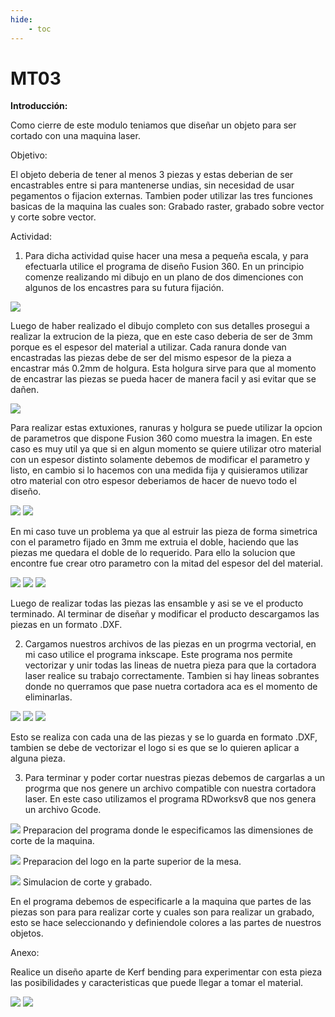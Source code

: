 ```yaml
---
hide:
    - toc
---
```


# MT03

<strong>Introducción:</strong>

Como cierre de este modulo teniamos que diseñar un objeto para ser cortado con una maquina laser.

Objetivo:

El objeto deberia de tener al menos 3 piezas y estas deberian de ser encastrables entre si para mantenerse undias, sin necesidad de usar pegamentos o fijacion externas. Tambien poder utilizar las tres funciones basicas de la maquina las cuales son: Grabado raster, grabado sobre vector y corte sobre vector.

Actividad:

1) Para dicha actividad quise hacer una mesa a pequeña escala, y para efectuarla utilice el programa de diseño Fusion 360. 
En un principio comenze realizando mi dibujo en un plano de dos dimenciones con algunos de los encastres para su futura fijación. 

![](../images/MT03/Lamina.png)

Luego de haber realizado el dibujo completo con sus detalles prosegui a realizar la extrucion de la pieza, que en este caso deberia de ser de 3mm porque es el espesor del material a utilizar.
Cada ranura donde van encastradas las piezas debe de ser del mismo espesor de la pieza a encastrar más 0.2mm de holgura. Esta holgura sirve para que al momento de encastrar las piezas se pueda hacer de manera facil y asi evitar que se dañen. 

![](../images/MT03/2parametros.PNG)

Para realizar estas extuxiones, ranuras y holgura se puede utilizar la opcion de parametros que dispone Fusion 360 como muestra la imagen. En este caso es muy util ya que si en algun momento se quiere utilizar otro material con un espesor distinto solamente debemos de modificar el parametro y listo, en cambio si lo hacemos con una medida fija y quisieramos utilizar otro material con otro espesor deberiamos de hacer de nuevo todo el diseño.  

![](../images/MT03/6mm.PNG)
![](../images/MT03/parametros.PNG)

En mi caso tuve un problema ya que al estruir las pieza de forma simetrica con el parametro fijado en 3mm me extruia el doble, haciendo que las piezas me quedara el doble de lo requerido. Para ello la solucion que encontre fue crear otro parametro con la mitad del espesor del del material.

![](../images/MT03/Captura.PNG)
![](../images/MT03/terminado.PNG)
![](../images/MT03/terminadoo.PNG)

Luego de realizar todas las piezas las ensamble y asi se ve el producto terminado.
Al terminar de diseñar y modificar el producto descargamos las piezas en un formato .DXF.

2) Cargamos nuestros archivos de las piezas en un progrma vectorial, en mi caso utilice el programa inkscape. 
Este programa nos permite vectorizar y unir todas las lineas de nuetra pieza para que la cortadora laser realice su trabajo correctamente. Tambien si hay lineas sobrantes donde no querramos que pase nuetra cortadora aca es el momento de eliminarlas.


![](../images/MT03/mesa.PNG)
![](../images/MT03/rec.PNG)
![](../images/MT03/re.PNG)

Esto se realiza con cada una de las piezas y se lo guarda en formato .DXF, tambien se debe de vectorizar el logo si es que se lo quieren aplicar a alguna pieza.

3) Para terminar y poder cortar nuestras piezas debemos de cargarlas a un progrma que nos genere un archivo compatible con nuestra cortadora laser. En este caso utilizamos el programa RDworksv8 que nos genera un archivo Gcode.

![](../images/MT03/configuracion%20de%20app.PNG)
Preparacion del programa donde le especificamos las dimensiones de corte de la maquina.


![](../images/MT03/preparacion%20de%20coerte.PNG)
Preparacion del logo en la parte superior de la mesa.

![](../images/MT03/simulaciondecorte.PNG)
Simulacion de corte y grabado.

En el programa debemos de especificarle a la maquina que partes de las piezas son para para realizar corte y cuales son para realizar un grabado, esto se hace seleccionando y definiendole colores a las partes de nuestros objetos.

Anexo:

Realice un diseño aparte de Kerf bending para experimentar con esta pieza las posibilidades y caracteristicas que puede llegar a tomar el material.

![](../images/MT03/kerfbending.PNG)
![](../images/MT03/kerfbendingg.PNG)

